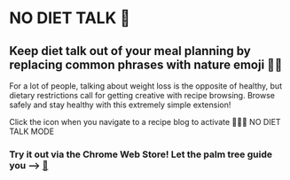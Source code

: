 # NO DIET TALK 🦢

## Keep diet talk out of your meal planning by replacing common phrases with nature emoji 🌱🌿

For a lot of people, talking about weight loss is the opposite of healthy, but dietary restrictions call for getting creative with recipe browsing. Browse safely and stay healthy with this extremely simple extension!

Click the icon when you navigate to a recipe blog to activate 🌲🍄🐚 NO DIET TALK MODE

### Try it out via the Chrome Web Store! Let the palm tree guide you --> [🌴](https://chrome.google.com/webstore/detail/no-diet-talk/afcccemlpogdcdldlcgoaepcolcplcln)
